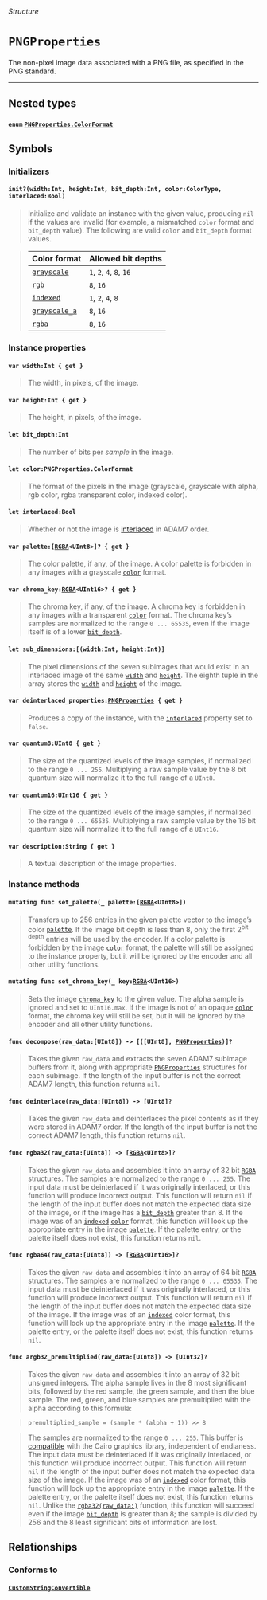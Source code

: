 ###### Structure

# `PNGProperties`

The non-pixel image data associated with a PNG file, as specified in the PNG standard.

------

## Nested types

#### `enum` [`PNGProperties.ColorFormat`](pngproperties_colorformat.md)

## Symbols

### Initializers

#### `init?(width:Int, height:Int, bit_depth:Int, color:ColorType, interlaced:Bool)`

> Initialize and validate an instance with the given value, producing `nil` if the values are invalid (for example, a mismatched `color` format and `bit_depth` value). The following are valid `color` and `bit_depth` format values.

>| Color format  | Allowed bit depths |
>| ------------- | ------------- |
>| [`grayscale`](pngproperties_colorformat.md#case-grayscale--0)  | `1`, `2`, `4`, `8`, `16` |
>| [`rgb`](pngproperties_colorformat.md#case-rgb--2)  | `8`, `16` |
>| [`indexed`](pngproperties_colorformat.md#case-indexed--3)  | `1`, `2`, `4`, `8` |
>| [`grayscale_a`](pngproperties_colorformat.md#case-grayscale_a--4)  | `8`, `16` |
>| [`rgba`](pngproperties_colorformat.md#case-rgba--6)  | `8`, `16` |

### Instance properties

#### `var width:Int { get }`

> The width, in pixels, of the image.

#### `var height:Int { get }`

> The height, in pixels, of the image.

#### `let bit_depth:Int`

> The number of bits per *sample* in the image.

#### `let color:PNGProperties.ColorFormat`

> The format of the pixels in the image (grayscale, grayscale with alpha, rgb color, rgba transparent color, indexed color).

#### `let interlaced:Bool`

> Whether or not the image is [interlaced](http://www.libpng.org/pub/png/spec/1.2/PNG-DataRep.html#DR.Interlaced-data-order) in ADAM7 order.

#### `var palette:[`[`RGBA`](rgba.md)`<UInt8>]? { get }`

> The color palette, if any, of the image. A color palette is forbidden in any images with a grayscale [`color`](#let-colorpngpropertiescolorformat) format.

#### `var chroma_key:`[`RGBA`](rgba.md)`<UInt16>? { get }`

> The chroma key, if any, of the image. A chroma key is forbidden in any images with a transparent [`color`](#let-colorpngpropertiescolorformat) format. The chroma key’s samples are normalized to the range `0 ... 65535`, even if the image itself is of a lower [`bit_depth`](#let-bit_depthint).

#### `let sub_dimensions:[(width:Int, height:Int)]`

> The pixel dimensions of the seven subimages that would exist in an interlaced image of the same [`width`](#var-widthint--get-) and [`height`](#var-heightint--get-). The eighth tuple in the array stores the [`width`](#var-widthint--get-) and [`height`](#var-heightint--get-) of the image.

#### `var deinterlaced_properties:`[`PNGProperties`](pngproperties.md)` { get }`

> Produces a copy of the instance, with the [`interlaced`](#let-interlacedbool) property set to `false`.

#### `var quantum8:UInt8 { get }`

> The size of the quantized levels of the image samples, if normalized to the range `0 ... 255`. Multiplying a raw sample value by the 8 bit quantum size will normalize it to the full range of a `UInt8`.

#### `var quantum16:UInt16 { get }`

> The size of the quantized levels of the image samples, if normalized to the range `0 ... 65535`. Multiplying a raw sample value by the 16 bit quantum size will normalize it to the full range of a `UInt16`.

#### `var description:String { get }`

> A textual description of the image properties.

### Instance methods

#### `mutating func set_palette(_ palette:[`[`RGBA`](rgba.md)`<UInt8>])`

> Transfers up to 256 entries in the given palette vector to the image’s color [`palette`](#var-palettergbauint8--get-). If the image bit depth is less than 8, only the first 2<sup>bit depth</sup> entries will be used by the encoder. If a color palette is forbidden by the image [`color`](#let-colorpngpropertiescolorformat) format, the palette will still be assigned to the instance property, but it will be ignored by the encoder and all other utility functions.

#### `mutating func set_chroma_key(_ key:`[`RGBA`](rgba.md)`<UInt16>)`

> Sets the image [`chroma_key`](#var-chroma_keyrgbauint16--get-) to the given value. The alpha sample is ignored and set to `UInt16.max`. If the image is not of an opaque [`color`](#let-colorpngpropertiescolorformat) format, the chroma key will still be set, but it will be ignored by the encoder and all other utility functions.

#### `func decompose(raw_data:[UInt8]) -> [([UInt8], `[`PNGProperties`](pngproperties.md)`)]?`

> Takes the given `raw_data` and extracts the seven ADAM7 subimage buffers from it, along with appropriate [`PNGProperties`](pngproperties.md) structures for each subimage. If the length of the input buffer is not the correct ADAM7 length, this function returns `nil`.

#### `func deinterlace(raw_data:[UInt8]) -> [UInt8]?`

> Takes the given `raw_data` and deinterlaces the pixel contents as if they were stored in ADAM7 order. If the length of the input buffer is not the correct ADAM7 length, this function returns `nil`.

#### `func rgba32(raw_data:[UInt8]) -> [`[`RGBA`](rgba.md)`<UInt8>]?`

> Takes the given `raw_data` and assembles it into an array of 32 bit [`RGBA`](rgba.md) structures. The samples are normalized to the range `0 ... 255`. The input data must be deinterlaced if it was originally interlaced, or this function will produce incorrect output. This function will return `nil` if the length of the input buffer does not match the expected data size of the image, or if the image has a [`bit_depth`](#let-bit_depthint) greater than 8. If the image was of an [`indexed`](pngproperties_colorformat.md#case-indexed--3) [`color`](#let-colorpngpropertiescolorformat) format, this function will look up the appropriate entry in the image [`palette`](#var-palettergbauint8--get-). If the palette entry, or the palette itself does not exist, this function returns `nil`.

#### `func rgba64(raw_data:[UInt8]) -> [`[`RGBA`](rgba.md)`<UInt16>]?`

> Takes the given `raw_data` and assembles it into an array of 64 bit [`RGBA`](rgba.md) structures. The samples are normalized to the range `0 ... 65535`. The input data must be deinterlaced if it was originally interlaced, or this function will produce incorrect output. This function will return `nil` if the length of the input buffer does not match the expected data size of the image. If the image was of an [`indexed`](pngproperties_colorformat.md#case-indexed--3) color format, this function will look up the appropriate entry in the image [`palette`](#var-palettergbauint8--get-). If the palette entry, or the palette itself does not exist, this function returns `nil`.

#### `func argb32_premultiplied(raw_data:[UInt8]) -> [UInt32]?`

> Takes the given `raw_data` and assembles it into an array of 32 bit unsigned integers. The alpha sample lives in the 8 most significant bits, followed by the red sample, the green sample, and then the blue sample. The red, green, and blue samples are premultiplied with the alpha according to this formula:

>     premultiplied_sample = (sample * (alpha + 1)) >> 8

> The samples are normalized to the range `0 ... 255`. This buffer is [compatible](https://www.cairographics.org/manual/cairo-Image-Surfaces.html#cairo-format-t) with the Cairo graphics library, independent of endianess. The input data must be deinterlaced if it was originally interlaced, or this function will produce incorrect output. This function will return `nil` if the length of the input buffer does not match the expected data size of the image. If the image was of an [`indexed`](pngproperties_colorformat.md#case-indexed--3) color format, this function will look up the appropriate entry in the image [`palette`](#var-palettergbauint8--get-). If the palette entry, or the palette itself does not exist, this function returns `nil`. Unlike the [`rgba32(raw_data:)`](#func-rgba32raw_datauint8---rgbauint8) function, this function will succeed even if the image [`bit_depth`](#let-bit_depthint) is greater than 8; the sample is divided by 256 and the 8 least significant bits of information are lost.

## Relationships

### Conforms to

#### [`CustomStringConvertible`](https://developer.apple.com/reference/swift/customstringconvertible)
